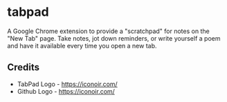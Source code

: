 # tabpad
A Google Chrome extension to provide a "scratchpad" for notes on the "New Tab" page. Take notes, jot down reminders, 
or write yourself a poem and have it available every time you open a new tab.

## Credits

- TabPad Logo - https://iconoir.com/
- Github Logo - https://iconoir.com/
